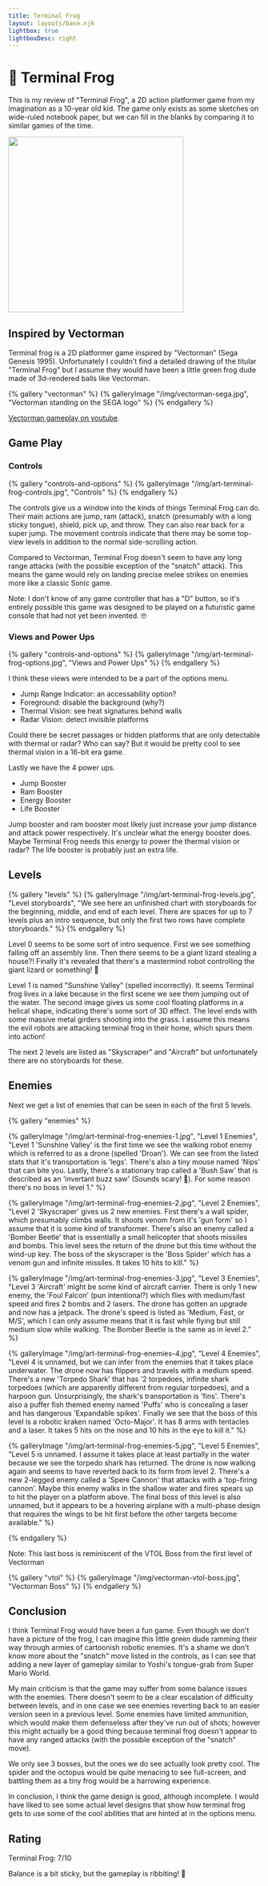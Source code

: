 ```yaml
---
title: Terminal Frog
layout: layouts/base.njk
lightbox: true
lightboxDesc: right
---
```


# 🐸 Terminal Frog

This is my review of "Terminal Frog", a 2D action platformer game from my imagination as a 10-year old kid. The game only exists as some sketches on wide-ruled notebook paper, but we can fill in the blanks by comparing it to similar games of the time.

<img src="/img/art-terminal-frog-cube.jpg" alt="" width=350px/>

## Inspired by Vectorman

Terminal frog is a 2D platformer game inspired by "Vectorman" (Sega Genesis 1995). Unfortunately I couldn't find a detailed drawing of the titular "Terminal Frog" but I assume they would have been a little green frog dude made of 3d-rendered balls like Vectorman.

{% gallery "vectorman" %}
{% galleryImage "/img/vectorman-sega.jpg", "Vectorman standing on the SEGA logo" %}
{% endgallery %}

[Vectorman gameplay on youtube](https://www.youtube.com/watch?v=XY0CjXG--S8).

## Game Play

### Controls


{% gallery "controls-and-options" %}
{% galleryImage "/img/art-terminal-frog-controls.jpg", "Controls" %}
{% endgallery %}

The controls give us a window into the kinds of things Terminal Frog can do. Their main actions are jump, ram (attack), snatch (presumably with a long sticky tongue), shield, pick up, and throw. They can also rear back for a super jump. The movement controls indicate that there may be some top-view levels in addition to the normal side-scrolling action.

Compared to Vectorman, Terminal Frog doesn't seem to have any long range attacks (with the possible exception of the "snatch" attack). This means the game would rely on landing precise melee strikes on enemies more like a classic Sonic game.

Note: I don't know of any game controller that has a "D" button, so it's entirely possible this game was designed to be played on a futuristic game console that had not yet been invented. 🤓

### Views and Power Ups

{% gallery "controls-and-options" %}
{% galleryImage "/img/art-terminal-frog-options.jpg", "Views and Power Ups" %}
{% endgallery %}

I think these views were intended to be a part of the options menu.
- Jump Range Indicator: an accessability option?
- Foreground: disable the background (why?)
- Thermal Vision: see heat signatures behind walls
- Radar Vision: detect invisible platforms

Could there be secret passages or hidden platforms that are only detectable with thermal or radar? Who can say? But it would be pretty cool to see thermal vision in a 16-bit era game.

Lastly we have the 4 power ups.
- Jump Booster
- Ram Booster
- Energy Booster
- Life Booster

Jump booster and ram booster most likely just increase your jump distance and attack power respectively. It's unclear what the energy booster does. Maybe Terminal Frog needs this energy to power the thermal vision or radar? The life booster is probably just an extra life.

## Levels

{% gallery "levels" %}
{% galleryImage "/img/art-terminal-frog-levels.jpg", "Level storyboards", "We see here an unfinished chart with storyboards for the beginning, middle, and end of each level. There are spaces for up to 7 levels plus an intro sequence, but only the first two rows have complete storyboards." %}
{% endgallery %}

Level 0 seems to be some sort of intro sequence. First we see something falling off an assembly line. Then there seems to be a giant lizard stealing a house?! Finally it's revealed that there's a mastermind robot controlling the giant lizard or something! 🤖

Level 1 is named "Sunshine Valley" (spelled incorrectly). It seems Terminal frog lives in a lake because in the first scene we see them jumping out of the water. The second image gives us some cool floating platforms in a helical shape, indicating there's some sort of 3D effect. The level ends with some massive metal girders shooting into the grass. I assume this means the evil robots are attacking terminal frog in their home, which spurs them into action!

The next 2 levels are listed as "Skyscraper" and "Aircraft" but unfortunately there are no storyboards for these.

## Enemies

Next we get a list of enemies that can be seen in each of the first 5 levels.

{% gallery "enemies" %}

{% galleryImage "/img/art-terminal-frog-enemies-1.jpg", "Level 1 Enemies", "Level 1 'Sunshine Valley' is the first time we see the walking robot enemy which is referred to as a drone (spelled 'Droan'). We can see from the listed stats that it's transportation is 'legs'. There's also a tiny mouse named 'Nips' that can bite you. Lastly, there's a stationary trap called a 'Bush Saw' that is described as an 'invertant buzz saw' (Sounds scary! 😬). For some reason there's no boss in level 1." %}

{% galleryImage "/img/art-terminal-frog-enemies-2.jpg", "Level 2 Enemies", "Level 2 'Skyscraper' gives us 2 new enemies. First there's a wall spider, which presumably climbs walls. It shoots venom from it's 'gun form' so I assume that it is some kind of transformer. There's also an enemy called a 'Bomber Beetle' that is essentially a small helicopter that shoots missiles and bombs. This level sees the return of the drone but this time without the wind-up key. The boss of the skyscraper is the 'Boss Spider' which has a venom gun and infinite missiles. It takes 10 hits to kill." %}

{% galleryImage "/img/art-terminal-frog-enemies-3.jpg", "Level 3 Enemies", "Level 3 'Aircraft' might be some kind of aircraft carrier. There is only 1 new enemy, the 'Foul Falcon' (pun intentional?) which flies with medium/fast speed and fires 2 bombs and 2 lasers. The drone has gotten an upgrade and now has a jetpack. The drone's speed is listed as 'Medium, Fast, or M/S', which I can only assume means that it is fast while flying but still medium slow while walking. The Bomber Beetle is the same as in level 2." %}

{% galleryImage "/img/art-terminal-frog-enemies-4.jpg", "Level 4 Enemies", "Level 4 is unnamed, but we can infer from the enemies that it takes place underwater. The drone now has flippers and travels with a medium speed. There's a new 'Torpedo Shark' that has '2 torpedoes, infinite shark torpedoes (which are apparently different from regular torpedoes), and a harpoon gun. Unsurprisingly, the shark's transportation is 'fins'. There's also a puffer fish themed enemy named 'Puffs' who is concealing a laser and has dangerous 'Expandable spikes'. Finally we see that the boss of this level is a robotic kraken named 'Octo-Major'. It has 8 arms with tentacles and a laser. It takes 5 hits on the nose and 10 hits in the eye to kill it." %}

{% galleryImage "/img/art-terminal-frog-enemies-5.jpg", "Level 5 Enemies", "Level 5 is unnamed. I assume it takes place at least partially in the water because we see the torpedo shark has returned. The drone is now walking again and seems to have reverted back to its form from level 2. There's a new 2-legged enemy called a 'Spere Cannon' that attacks with a 'top-firing cannon'. Maybe this enemy walks in the shallow water and fires spears up to hit the player on a platform above. The final boss of this level is also unnamed, but it appears to be a hovering airplane with a multi-phase design that requires the wings to be hit first before the other targets become available." %}

{% endgallery %}

Note: This last boss is reminiscent of the VTOL Boss from the first level of Vectorman

{% gallery "vtol" %}
{% galleryImage "/img/vectorman-vtol-boss.jpg", "Vectorman Boss" %}
{% endgallery %}

## Conclusion

I think Terminal Frog would have been a fun game. Even though we don't have a picture of the frog, I can imagine this little green dude ramming their way through armies of cartoonish robotic enemies. It's a shame we don't know more about the "snatch" move listed in the controls, as I can see that adding a new layer of gameplay similar to Yoshi's tongue-grab from Super Mario World.

My main criticism is that the game may suffer from some balance issues with the enemies. There doesn't seem to be a clear escalation of difficulty between levels, and in one case we see enemies reverting back to an easier version seen in a previous level. Some enemies have limited ammunition, which would make them defenseless after they've run out of shots; however this might actually be a good thing because terminal frog doesn't appear to have any ranged attacks (with the possible exception of the "snatch" move).

We only see 3 bosses, but the ones we do see actually look pretty cool. The spider and the octopus would be quite menacing to see full-screen, and battling them as a tiny frog would be a harrowing experience.

In conclusion, I think the game design is good, although incomplete. I would have liked to see some actual level designs that show how terminal frog gets to use some of the cool abilities that are hinted at in the options menu.

## Rating

Terminal Frog: 7/10

Balance is a bit sticky, but the gameplay is ribbiting! 🐸


